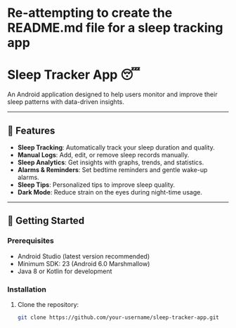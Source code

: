 # Re-attempting to create the README.md file for a sleep tracking app

# Sleep Tracker App 😴

An Android application designed to help users monitor and improve their sleep patterns with data-driven insights.

---

## 📱 Features

- **Sleep Tracking**: Automatically track your sleep duration and quality.
- **Manual Logs**: Add, edit, or remove sleep records manually.
- **Sleep Analytics**: Get insights with graphs, trends, and statistics.
- **Alarms & Reminders**: Set bedtime reminders and gentle wake-up alarms.
- **Sleep Tips**: Personalized tips to improve sleep quality.
- **Dark Mode**: Reduce strain on the eyes during night-time usage.

---

## 🚀 Getting Started

### Prerequisites
- Android Studio (latest version recommended)
- Minimum SDK: 23 (Android 6.0 Marshmallow)
- Java 8 or Kotlin for development

### Installation
1. Clone the repository:
   ```bash
   git clone https://github.com/your-username/sleep-tracker-app.git
